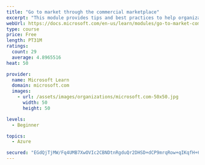 ```yaml
---
title: "Go to market through the commercial marketplace"
excerpt: "This module provides tips and best practices to help organizations create their business plan for success in the commercial marketplace"
webUrl: https://docs.microsoft.com/en-us/learn/modules/go-to-market-commercial-marketplace/
type: course
price: Free
length: PT31M
ratings:
  count: 29
  average: 4.8965516
heat: 50

provider:
  name: Microsoft Learn
  domain: microsoft.com
  images:
    - url: /assets/images/organizations/microsoft.com-50x50.jpg
      width: 50
      height: 50

levels:
  - Beginner

topics:
  - Azure

secured: "EGdQjTjMW/Fq4UMB7XwOVIc2CBNDtnRgduQr2DHSD+dCP9mrqRow+qIKqfH+6vtThYMs+z+M8W5ljtjVC5NY5rSRH5Wv750wwGh7DzC9UCwOjRdwPI1ZZdMTff5GqBUzTZg7BlYTd+wUHDMi7+wVSqEjhi7YSceIHFJTDlQ1ojOa/3NBHMTQ8Ar+tXuGpa0zlrHiy7YeYK9m8FgiI0HIpmqa3ByoGVv+q5kmdlbrvLhEojaWOB1cQOyP4kdMnoEDwocWKj3Iiqdhvw4VVfK6pmSdela7IpysSzum10wwrBxwy3jBCgd9GzkakndI7YRCgfSZMjjBE7kTNAHIOYykHUbZbR/R4lSwGccYLFtVO79bK390vx+MWRgxWglkW3CBp4VXJtL3UmO1o9u+pKaot1/W3Hlwhly3AnGC0Mrl3j8=;pcojSEOJ2K1gE3xZXVsy2g=="
---
```


